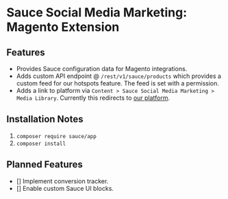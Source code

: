 # Sauce Social Media Marketing: Magento Extension 

## Features 

* Provides Sauce configuration data for Magento integrations. 
* Adds custom API endpoint @ `/rest/v1/sauce/products` which provides a custom
  feed for our hotspots feature. The feed is set with a permission.
* Adds a link to platform via `Content > Sauce Social Media Marketing > Media Library`. 
  Currently this redirects to [our platform](https://app.addsauce.com/backoffice/media/added).

## Installation Notes 

1. `composer require sauce/app`
2. `composer install`

## Planned Features 

- [] Implement conversion tracker. 
- [] Enable custom Sauce UI blocks.

